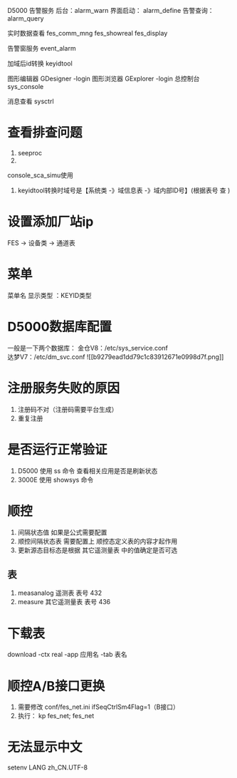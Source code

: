 D5000
告警服务
后台：alarm_warn
界面启动： alarm_define
告警查询：alarm_query

实时数据查看
fes_comm_mng
fes_showreal
fes_display

告警窗服务
event_alarm

加域后id转换
keyidtool

图形编辑器
GDesigner -login
图形浏览器
GExplorer -login
总控制台
sys_console

消息查看
sysctrl

# 查看排查问题
1. seeproc
2. 

console_sca_simu使用
1. keyidtool转换时域号是【系统类 -》域信息表 -》域内部ID号】(根据表号 查 )

# 设置添加厂站ip
FES -> 设备类 -> 通道表


# 菜单
菜单名 显示类型  ：KEYID类型



# D5000数据库配置
一般是一下两个数据库：
金仓V8：/etc/sys_service.conf        
达梦V7：/etc/dm_svc.conf
![[b9279ead1dd79c1c83912671e0998d7f.png]]

# 注册服务失败的原因
1. 注册码不对（注册码需要平台生成）
2. 重复注册

# 是否运行正常验证
1. D5000 使用 ss 命令 查看相关应用是否是刷新状态
2. 3000E 使用 showsys 命令


# 顺控
1. 间隔状态值 如果是公式需要配置
2. 顺控间隔状态表 需要配置上 顺控态定义表的内容才起作用
3. 更新源态目标态是根据 其它遥测量表 中的值确定是否可选
## 表
1. measanalog 遥测表 表号 432 
2. measure 其它遥测量表 表号 436

# 下载表
download -ctx real -app 应用名 -tab 表名


# 顺控A/B接口更换
1. 需要修改 conf/fes_net.ini    ifSeqCtrlSm4Flag=1（B接口） 
2. 执行： kp fes_net; fes_net


# 无法显示中文
setenv LANG zh_CN.UTF-8